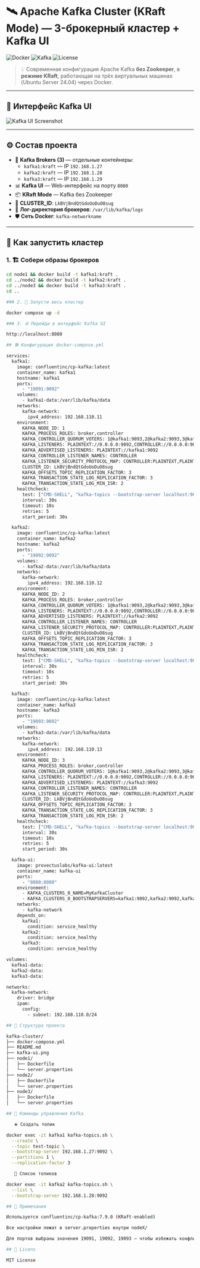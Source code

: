 # 🛰️ Apache Kafka Cluster (KRaft Mode) — 3-брокерный кластер + Kafka UI

![Docker](https://img.shields.io/badge/docker-ready-blue)
![Kafka](https://img.shields.io/badge/kafka-kraft--mode-orange)
![License](https://img.shields.io/badge/license-MIT-green)

> 💡 Современная конфигурация Apache Kafka **без Zookeeper**, в **режиме KRaft**, работающая на трёх виртуальных машинах (Ubuntu Server 24.04) через Docker.

---

## 📸 Интерфейс Kafka UI

![Kafka UI Screenshot](./kafka-ui.png)

---

## ⚙️ Состав проекта

- 🐳 **Kafka Brokers (3)** — отдельные контейнеры:
  - `kafka1:kraft` — IP `192.168.1.27`
  - `kafka2:kraft` — IP `192.168.1.28`
  - `kafka3:kraft` — IP `192.168.1.29`
- 📊 **Kafka UI** — Web-интерфейс на порту `8080`
- 📦 **KRaft Mode** — Kafka без Zookeeper
- 🔐 **CLUSTER_ID**: `LkBVjBndQtGdoUoDuO8sug`
- 📁 **Лог-директория брокеров**: `/var/lib/kafka/logs`
- 🛡️ **Сеть Docker**: `kafka-networkname`

---

## 🧰 Как запустить кластер

### 1. 🏗️ Собери образы брокеров

```bash
cd node1 && docker build -t kafka1:kraft .
cd ../node2 && docker build -t kafka2:kraft .
cd ../node3 && docker build -t kafka3:kraft .
cd ..

### 2. 🚀 Запусти весь кластер

docker compose up -d

### 3. 🌐 Перейди в интерфейс Kafka UI

http://localhost:8080

## 🛠️ Конфигурация docker-compose.yml

services:
  kafka1:
    image: confluentinc/cp-kafka:latest
    container_name: kafka1
    hostname: kafka1
    ports:
      - "19091:9092"
    volumes:
      - kafka1-data:/var/lib/kafka/data
    networks:
      kafka-network:
        ipv4_address: 192.168.110.11
    environment:
      KAFKA_NODE_ID: 1
      KAFKA_PROCESS_ROLES: broker,controller
      KAFKA_CONTROLLER_QUORUM_VOTERS: 1@kafka1:9093,2@kafka2:9093,3@kafka3:9093
      KAFKA_LISTENERS: PLAINTEXT://0.0.0.0:9092,CONTROLLER://0.0.0.0:9093
      KAFKA_ADVERTISED_LISTENERS: PLAINTEXT://kafka1:9092
      KAFKA_CONTROLLER_LISTENER_NAMES: CONTROLLER
      KAFKA_LISTENER_SECURITY_PROTOCOL_MAP: CONTROLLER:PLAINTEXT,PLAINTEXT:PLAINTEXT
      CLUSTER_ID: LkBVjBndQtGdoUoDuO8sug
      KAFKA_OFFSETS_TOPIC_REPLICATION_FACTOR: 3
      KAFKA_TRANSACTION_STATE_LOG_REPLICATION_FACTOR: 3
      KAFKA_TRANSACTION_STATE_LOG_MIN_ISR: 2
    healthcheck:
      test: ["CMD-SHELL", "kafka-topics --bootstrap-server localhost:9092 --list || exit 1"]
      interval: 30s
      timeout: 10s
      retries: 5
      start_period: 30s

  kafka2:
    image: confluentinc/cp-kafka:latest
    container_name: kafka2
    hostname: kafka2
    ports:
      - "19092:9092"
    volumes:
      - kafka2-data:/var/lib/kafka/data
    networks:
      kafka-network:
        ipv4_address: 192.168.110.12
    environment:
      KAFKA_NODE_ID: 2
      KAFKA_PROCESS_ROLES: broker,controller
      KAFKA_CONTROLLER_QUORUM_VOTERS: 1@kafka1:9093,2@kafka2:9093,3@kafka3:9093
      KAFKA_LISTENERS: PLAINTEXT://0.0.0.0:9092,CONTROLLER://0.0.0.0:9093
      KAFKA_ADVERTISED_LISTENERS: PLAINTEXT://kafka2:9092
      KAFKA_CONTROLLER_LISTENER_NAMES: CONTROLLER
      KAFKA_LISTENER_SECURITY_PROTOCOL_MAP: CONTROLLER:PLAINTEXT,PLAINTEXT:PLAINTEXT
      CLUSTER_ID: LkBVjBndQtGdoUoDuO8sug
      KAFKA_OFFSETS_TOPIC_REPLICATION_FACTOR: 3
      KAFKA_TRANSACTION_STATE_LOG_REPLICATION_FACTOR: 3
      KAFKA_TRANSACTION_STATE_LOG_MIN_ISR: 2
    healthcheck:
      test: ["CMD-SHELL", "kafka-topics --bootstrap-server localhost:9092 --list || exit 1"]
      interval: 30s
      timeout: 10s
      retries: 5
      start_period: 30s

  kafka3:
    image: confluentinc/cp-kafka:latest
    container_name: kafka3
    hostname: kafka3
    ports:
      - "19093:9092"
    volumes:
      - kafka3-data:/var/lib/kafka/data
    networks:
      kafka-network:
        ipv4_address: 192.168.110.13
    environment:
      KAFKA_NODE_ID: 3
      KAFKA_PROCESS_ROLES: broker,controller
      KAFKA_CONTROLLER_QUORUM_VOTERS: 1@kafka1:9093,2@kafka2:9093,3@kafka3:9093
      KAFKA_LISTENERS: PLAINTEXT://0.0.0.0:9092,CONTROLLER://0.0.0.0:9093
      KAFKA_ADVERTISED_LISTENERS: PLAINTEXT://kafka3:9092
      KAFKA_CONTROLLER_LISTENER_NAMES: CONTROLLER
      KAFKA_LISTENER_SECURITY_PROTOCOL_MAP: CONTROLLER:PLAINTEXT,PLAINTEXT:PLAINTEXT
      CLUSTER_ID: LkBVjBndQtGdoUoDuO8sug
      KAFKA_OFFSETS_TOPIC_REPLICATION_FACTOR: 3
      KAFKA_TRANSACTION_STATE_LOG_REPLICATION_FACTOR: 3
      KAFKA_TRANSACTION_STATE_LOG_MIN_ISR: 2
    healthcheck:
      test: ["CMD-SHELL", "kafka-topics --bootstrap-server localhost:9092 --list || exit 1"]
      interval: 30s
      timeout: 10s
      retries: 5
      start_period: 30s

  kafka-ui:
    image: provectuslabs/kafka-ui:latest
    container_name: kafka-ui
    ports:
      - "8080:8080"
    environment:
      - KAFKA_CLUSTERS_0_NAME=MyKafkaCluster
      - KAFKA_CLUSTERS_0_BOOTSTRAPSERVERS=kafka1:9092,kafka2:9092,kafka3:9092
    networks:
      - kafka-network
    depends_on:
      kafka1:
        condition: service_healthy
      kafka2:
        condition: service_healthy
      kafka3:
        condition: service_healthy

volumes:
  kafka1-data:
  kafka2-data:
  kafka3-data:

networks:
  kafka-network:
    driver: bridge
    ipam:
      config:
        - subnet: 192.168.110.0/24

## 📁 Структура проекта

kafka-cluster/
├── docker-compose.yml
├── README.md
├── kafka-ui.png
├── node1/
│   ├── Dockerfile
│   └── server.properties
├── node2/
│   ├── Dockerfile
│   └── server.properties
├── node3/
│   ├── Dockerfile
│   └── server.properties

## 🔧 Команды управления Kafka

   ➕ Создать топик

docker exec -it kafka1 kafka-topics.sh \
  --create \
  --topic test-topic \
  --bootstrap-server 192.168.1.27:9092 \
  --partitions 1 \
  --replication-factor 3

   📜 Список топиков

docker exec -it kafka2 kafka-topics.sh \
  --list \
  --bootstrap-server 192.168.1.28:9092

## 📌 Примечания

Используется confluentinc/cp-kafka:7.9.0 (KRaft-enabled)

Все настройки лежат в server.properties внутри nodeX/

Для портов выбраны значения 19091, 19092, 19093 — чтобы избежать конфликтов

## 📄 Licens

MIT License
